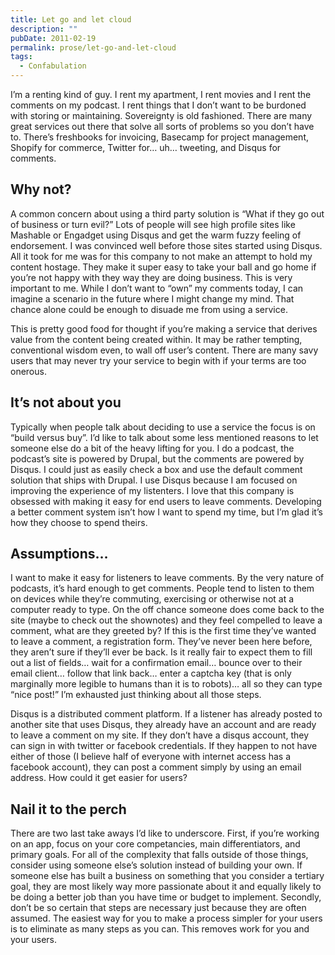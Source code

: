 ```yaml
---
title: Let go and let cloud
description: ""
pubDate: 2011-02-19
permalink: prose/let-go-and-let-cloud
tags:
  - Confabulation
---
```


I’m a renting kind of guy. I rent my apartment, I rent movies and I rent the comments on my podcast. I rent things that I don’t want to be burdoned with storing or maintaining. Sovereignty is old fashioned. There are many great services out there that solve all sorts of problems so you don’t have to. There’s freshbooks for invoicing, Basecamp for project management, Shopify for commerce, Twitter for… uh… tweeting, and Disqus for comments.

## Why not?

A common concern about using a third party solution is “What if they go out of business or turn evil?” Lots of people will see high profile sites like Mashable or Engadget using Disqus and get the warm fuzzy feeling of endorsement. I was convinced well before those sites started using Disqus. All it took for me was for this company to not make an attempt to hold my content hostage. They make it super easy to take your ball and go home if you’re not happy with they way they are doing business. This is very important to me. While I don’t want to “own” my comments today, I can imagine a scenario in the future where I might change my mind. That chance alone could be enough to disuade me from using a service.

This is pretty good food for thought if you’re making a service that derives value from the content being created within. It may be rather tempting, conventional wisdom even, to wall off user’s content. There are many savy users that may never try your service to begin with if your terms are too onerous.

## It’s not about you

Typically when people talk about deciding to use a service the focus is on “build versus buy”. I’d like to talk about some less mentioned reasons to let someone else do a bit of the heavy lifting for you. I do a podcast, the podcast’s site is powered by Drupal, but the comments are powered by Disqus. I could just as easily check a box and use the default comment solution that ships with Drupal. I use Disqus because I am focused on improving the experience of my listenters. I love that this company is obsessed with making it easy for end users to leave comments. Developing a better comment system isn’t how I want to spend my time, but I’m glad it’s how they choose to spend theirs.

## Assumptions…

I want to make it easy for listeners to leave comments. By the very nature of podcasts, it’s hard enough to get comments. People tend to listen to them on devices while they’re commuting, exercising or otherwise not at a computer ready to type. On the off chance someone does come back to the site (maybe to check out the shownotes) and they feel compelled to leave a comment, what are they greeted by? If this is the first time they’ve wanted to leave a comment, a registration form. They’ve never been here before, they aren’t sure if they’ll ever be back. Is it really fair to expect them to fill out a list of fields… wait for a confirmation email… bounce over to their email client… follow that link back… enter a captcha key (that is only marginally more legible to humans than it is to robots)… all so they can type “nice post!” I’m exhausted just thinking about all those steps.

Disqus is a distributed comment platform. If a listener has already posted to another site that uses Disqus, they already have an account and are ready to leave a comment on my site. If they don’t have a disqus account, they can sign in with twitter or facebook credentials. If they happen to not have either of those (I believe half of everyone with internet access has a facebook account), they can post a comment simply by using an email address. How could it get easier for users?

## Nail it to the perch

There are two last take aways I’d like to underscore. First, if you’re working on an app, focus on your core competancies, main differentiators, and primary goals. For all of the complexity that falls outside of those things, consider using someone else’s solution instead of building your own. If someone else has built a business on something that you consider a tertiary goal, they are most likely way more passionate about it and equally likely to be doing a better job than you have time or budget to implement. Secondly, don’t be so certain that steps are necessary just because they are often assumed. The easiest way for you to make a process simpler for your users is to eliminate as many steps as you can. This removes work for you and your users.

